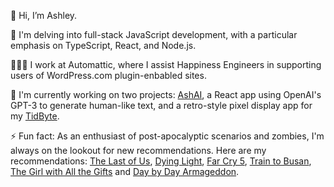 <!-- <img src="https://github.com/ash1eygrace/ash1eygrace/blob/master/hey_there.gif?raw=true" width="100%"/> -->

👋 Hi, I’m Ashley. 

🌱 I'm delving into full-stack JavaScript development, with a particular emphasis on TypeScript, React, and Node.js. 

👩🏻‍💻 I work at Automattic, where I assist Happiness Engineers in supporting users of WordPress.com plugin-enbabled sites.

🔭 I'm currently working on two projects: [AshAI](https://github.com/ash1eygrace/ai-content), a React app using OpenAI's GPT-3 to generate human-like text, and a retro-style pixel display app for my [TidByte](https://github.com/tidbyt/community/).

⚡ Fun fact: As an enthusiast of post-apocalyptic scenarios and zombies, I'm always on the lookout for new recommendations. Here are my recommendations: [The Last of Us](https://www.playstation.com/en-ca/games/the-last-of-us-part-i/), [Dying Light](https://store.steampowered.com/agecheck/app/239140/), [Far Cry 5](https://store.steampowered.com/agecheck/app/552520/), [Train to Busan](https://en.wikipedia.org/wiki/Train_to_Busan), [The Girl with All the Gifts](https://www.goodreads.com/book/show/17235026-the-girl-with-all-the-gifts) and [Day by Day Armageddon](https://www.goodreads.com/book/show/74821.Day_by_Day_Armageddon). 

<!--
**ash1eygrace/ash1eygrace** is a ✨ _special_ ✨ repository because its `README.md` (this file) appears on your GitHub profile.

Here are some ideas to get you started:

- 🔭 I’m currently working on ...
- 🌱 I’m currently learning ...
- 👯 I’m looking to collaborate on ...
- 🤔 I’m looking for help with ...
- 💬 Ask me about ...
- 📫 How to reach me: ...
- 😄 Pronouns: ...
- ⚡ Fun fact: ...
-->
